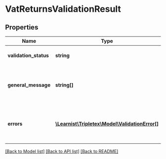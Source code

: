 # VatReturnsValidationResult

## Properties
Name | Type | Description | Notes
------------ | ------------- | ------------- | -------------
**validation_status** | **string** | The status of general validation | [optional] 
**general_message** | **string[]** | The general error messages the validation has | [optional] 
**errors** | [**\Learnist\Tripletex\Model\ValidationError[]**](ValidationError.md) | The general error messages the validation has | [optional] 

[[Back to Model list]](../../README.md#documentation-for-models) [[Back to API list]](../../README.md#documentation-for-api-endpoints) [[Back to README]](../../README.md)

